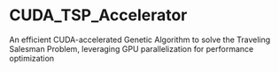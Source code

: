 # CUDA_TSP_Accelerator
An efficient CUDA-accelerated Genetic Algorithm to solve the Traveling Salesman Problem, leveraging GPU parallelization for performance optimization
